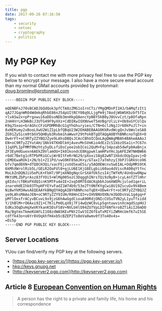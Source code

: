 ```yaml
---
title: pgp
date: 2017-09-26 07:16:50
tags:
    - security
    - netsec
    - cryptography
    - politics
---
```


# My PGP Key

If you wish to contact me with more privacy feel free to use the PGP key below to encrypt your message. I also have a more secure email account than my normal GMail accounts provided by protonmail: <a href="mailto:doug.bromley@protonmail.com">doug.bromley@protonmail.com</a>


```
-----BEGIN PGP PUBLIC KEY BLOCK-----

mQENBFnJ70sBCADJbQdQok3pfCTA8zZMG1oIrnCTz/YMgQMDnPI1HJ/bAMqfzIt1
qA27JGqnWRO4WdmkqRhbE86nJ54pUItRCY08q9LLjgPm9j7AodjWbWSKbzbf5fIx
+lvASw2x+pPrgxwu16aDDsoNDb3mnHkpQAencYpN8Y5kB0yJ0UvvCzt/p8OfaRpn
2nH4VrLH3WkBcJ3UTG49F9yXXz+CdDIKwIOXNVweT5mVBgrUliLV+Ob9xGYCUlQx
K9qJ5xoo+brAGhcCFzGPDMMhBcG1gYhGhuryies/CTN+6clzNgJJr60kPuJl7+in
8xHEKumy2xBooLXwU2WiZIpLbfQBqU23W2EHABEBAAG0KkRvdWcgQnJvbWxleSA8
ZG91Zy5icm9tbGV5QHByb3Rvbm1haWwuY29tPokBTgQTAQgAOBYhBNRcnoTqDX+O
Dw4rFt+oC9RTyZZYBQJZye9LAhsDBQsJCAcCBhUICQoLAgQWAgMBAh4BAheAAAoJ
EN+oC9RTyZZYutAH/1NkV4TKHDlkHjAvevMnSVmKio4dEzZcS1kbzOSa1i+7C67n
11qXPLIpFMMf0Nzhty5yDLsfiDsCyee2obICei2QuM+Fg/34pzab5dwFp0AaBnjx
ZF3EyHdGuexn6AEkZ0VlamOU+Ik01kondcE8KgpwklamHPaYHcJpAFE2W7NHBW66
r6dC7Betg1cRTPbPRiGCujWrBItFeRrNG29/pXoxiS8g82wNT1hbdcOUpIpavj+D
cEMDEwaRUk1+2N/b1+ZI1Pd/vwG9KF8SmJK+y/GTaxI7aTmhzyI3bPJlGRkVco96
bfv7qmd0XN+dTQ8CH3Qi/vacFEjzvUdSeaESs/y5AQ0EWcnvSwEIAL+OdpMRS9tK
6kMhXWrolRib5L/GELR2OaFUl0+gjLU6E1KjG8ELgbii60ao4dViscR4O0qYtfnc
MoLbZnDQNJiU5ePLK+FbH7/9PjmXNOgNqcGrSXAfUk5zsI4jTWfkM/4UnQsw0Npw
MKtUMLZbPyrAsz83fYOi5+WlMg005ozC3DqgghINrsTQi9zNyB+jcyL4nTZTlHhr
g8Idv/cfBKoPXdQIcnK5MTFu4eIE+2xq50M7EdACKqbbhJomXWEMcjulod1qeriL
znareHdEIhk03ThpHFYEYvFadZ1W74b9/53e2Tt0NfKYgCwi8U19ZscuGv9V4Bem
NiBwYkM3HwsAEQEAAYkBNgQYAQgAIBYhBNRcnoTqDX+ODw4rFt+oC9RTyZZYBQJZ
ye9LAhsMAAoJEN+oC9RTyZZY9IUH/R8HnCQ3+vIHVBNVOXN/m3bODsVaL1g4gq+F
pMflOxxfrACyvBCuvL9x9jzG6hAwGgdCiouA90RdjONIcCUSuTVN2yL1yuTfxidd
Y/1hBlM+rO6Axi9Z1+C7KlLPmOLqV8j7F14wQzWC8vLp5gntuwvinXcmgdSzpHUJ
EdKu3OqDuHqXwVKYkanK5DsFS8V+NVLU4lO94ZU7VpLDIF6Nfkro8ZTiAiI26mDO
Ma/BgtmsTkmeKUAFLI1O8zdWA5KEvPNt2IwV3IZ6fEaTxMIYiZWRHcUmf67uI5SE
cdffk43o+o6Yr8VOqkhfH4xb5cBZEP2To8eVa8wmv0f3To40v4s=
=Di5p
-----END PGP PUBLIC KEY BLOCK-----
```

## Server Locations

YUou can find/verify my PGP key at the following servers.

* [https://pgp.key-server.io/](https://pgp.key-server.io/)
* [hkp://keys.gnupg.net](hkp://keys.gnupg.net)
* [http://keyserver2.pgp.com](http://keyserver2.pgp.com)

## Article 8 [European Convention on Human Rights](https://en.wikipedia.org/wiki/European_Convention_on_Human_Rights#Article_8_.E2.80.93_privacy)
> A person has the right to a private and family life, his home and his correspondence